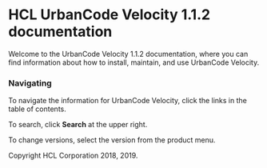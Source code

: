 # HCL UrbanCode Velocity 1.1.2 documentation

Welcome to the UrbanCode Velocity 1.1.2 documentation, where you can find information about how to install, maintain, and use UrbanCode Velocity.

### Navigating

To navigate the information for UrbanCode Velocity, click the links in the table of contents.  

To search, click **Search** at the upper right.

To change versions, select the version from the product menu.

Copyright HCL Corporation 2018, 2019.
